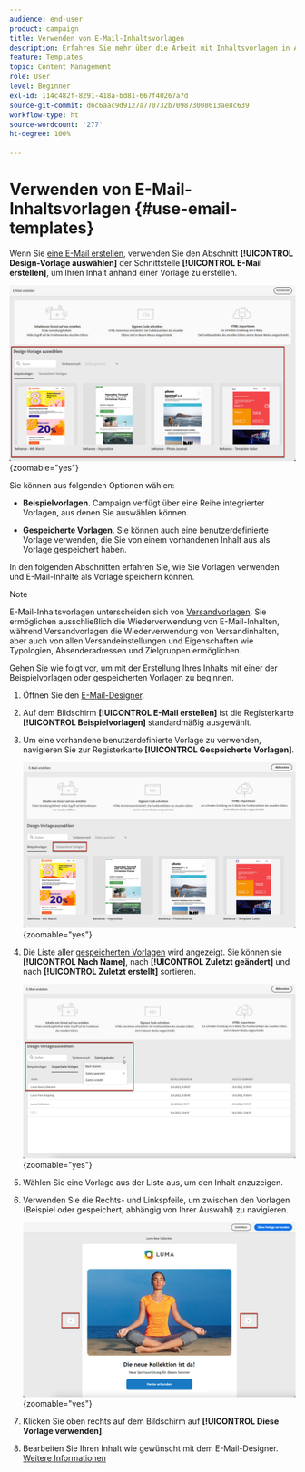 ```yaml
---
audience: end-user
product: campaign
title: Verwenden von E-Mail-Inhaltsvorlagen
description: Erfahren Sie mehr über die Arbeit mit Inhaltsvorlagen in Adobe Campaign
feature: Templates
topic: Content Management
role: User
level: Beginner
exl-id: 114c482f-8291-418a-bd81-667f40267a7d
source-git-commit: d6c6aac9d9127a770732b709873008613ae8c639
workflow-type: ht
source-wordcount: '277'
ht-degree: 100%

---
```


# Verwenden von E-Mail-Inhaltsvorlagen {#use-email-templates}

Wenn Sie [eine E-Mail erstellen](../email/create-email.md), verwenden Sie den Abschnitt **[!UICONTROL Design-Vorlage auswählen]** der Schnittstelle **[!UICONTROL E-Mail erstellen]**, um Ihren Inhalt anhand einer Vorlage zu erstellen.

![Benutzeroberfläche für den E-Mail-Designer mit verfügbaren Vorlagen](assets/email_designer-templates.png){zoomable="yes"}

Sie können aus folgenden Optionen wählen:

* **Beispielvorlagen**. Campaign verfügt über eine Reihe integrierter Vorlagen, aus denen Sie auswählen können.

* **Gespeicherte Vorlagen**. Sie können auch eine benutzerdefinierte Vorlage verwenden, die Sie von einem vorhandenen Inhalt aus als Vorlage gespeichert haben.

In den folgenden Abschnitten erfahren Sie, wie Sie Vorlagen verwenden und E-Mail-Inhalte als Vorlage speichern können.

>[!NOTE]
>
>E-Mail-Inhaltsvorlagen unterscheiden sich von [Versandvorlagen](../msg/delivery-template.md). Sie ermöglichen ausschließlich die Wiederverwendung von E-Mail-Inhalten, während Versandvorlagen die Wiederverwendung von Versandinhalten, aber auch von allen Versandeinstellungen und Eigenschaften wie Typologien, Absenderadressen und Zielgruppen ermöglichen.

Gehen Sie wie folgt vor, um mit der Erstellung Ihres Inhalts mit einer der Beispielvorlagen oder gespeicherten Vorlagen zu beginnen.

1. Öffnen Sie den [E-Mail-Designer](create-email-content.md).

1. Auf dem Bildschirm **[!UICONTROL E-Mail erstellen]** ist die Registerkarte **[!UICONTROL Beispielvorlagen]** standardmäßig ausgewählt.

1. Um eine vorhandene benutzerdefinierte Vorlage zu verwenden, navigieren Sie zur Registerkarte **[!UICONTROL Gespeicherte Vorlagen]**.

   ![Registerkarte mit den gespeicherten Vorlagen im E-Mail-Designer](assets/email_designer-saved-templates-tab.png){zoomable="yes"}

1. Die Liste aller [gespeicherten Vorlagen](#save-as-template) wird angezeigt. Sie können sie **[!UICONTROL Nach Name]**, nach **[!UICONTROL Zuletzt geändert]** und nach **[!UICONTROL Zuletzt erstellt]** sortieren.

   ![Liste der gespeicherten Vorlagen im E-Mail-Designer](assets/email_designer-saved-templates.png){zoomable="yes"}

1. Wählen Sie eine Vorlage aus der Liste aus, um den Inhalt anzuzeigen.

1. Verwenden Sie die Rechts- und Linkspfeile, um zwischen den Vorlagen (Beispiel oder gespeichert, abhängig von Ihrer Auswahl) zu navigieren.

   ![Navigationspfeile für Vorlagen im E-Mail-Designer](assets/email_designer-saved-templates-navigate.png){zoomable="yes"}

1. Klicken Sie oben rechts auf dem Bildschirm auf **[!UICONTROL Diese Vorlage verwenden]**.

1. Bearbeiten Sie Ihren Inhalt wie gewünscht mit dem E-Mail-Designer. [Weitere Informationen](create-email-content.md)
